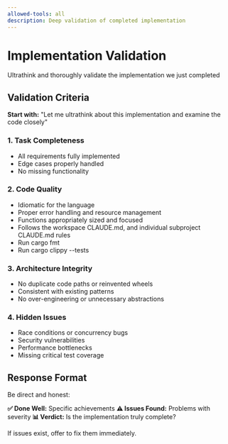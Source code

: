 ```yaml
---
allowed-tools: all
description: Deep validation of completed implementation
---
```


# Implementation Validation

Ultrathink and thoroughly validate the implementation we just completed

## Validation Criteria

**Start with:** "Let me ultrathink about this implementation and examine the code closely"

### 1. Task Completeness
- All requirements fully implemented
- Edge cases properly handled
- No missing functionality

### 2. Code Quality
- Idiomatic for the language
- Proper error handling and resource management
- Functions appropriately sized and focused
- Follows the workspace CLAUDE.md, and individual subproject CLAUDE.md rules
- Run cargo fmt
- Run cargo clippy --tests

### 3. Architecture Integrity
- No duplicate code paths or reinvented wheels
- Consistent with existing patterns
- No over-engineering or unnecessary abstractions

### 4. Hidden Issues
- Race conditions or concurrency bugs
- Security vulnerabilities
- Performance bottlenecks
- Missing critical test coverage

## Response Format

Be direct and honest:

**✅ Done Well:** Specific achievements
**⚠️  Issues Found:** Problems with severity
**📊 Verdict:** Is the implementation truly complete?

If issues exist, offer to fix them immediately.

